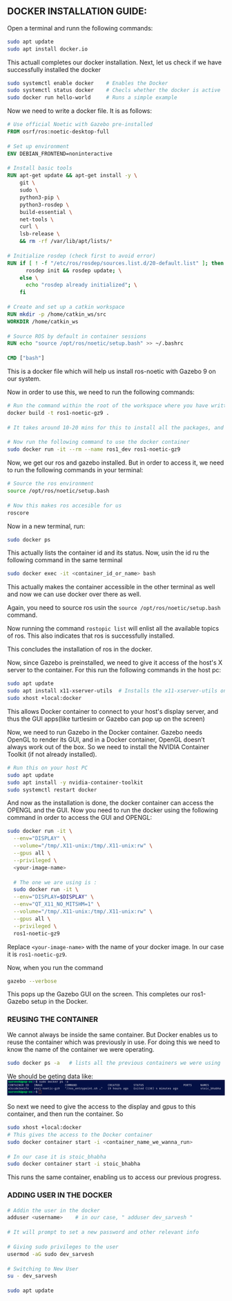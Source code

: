 
## DOCKER INSTALLATION GUIDE: 

Open a terminal and runn the following commands:
 
```bash
sudo apt update
sudo apt install docker.io
```

This actuall completes our docker installation. Next, let us check if we have successfully installed the docker

```bash
sudo systemctl enable docker    # Enables the Docker
sudo systemctl status docker    # Checls whether the docker is active
sudo docker run hello-world     # Runs a simple example
```

Now we need to write a docker file. It is as follows:
```Dockerfile
# Use official Noetic with Gazebo pre-installed
FROM osrf/ros:noetic-desktop-full

# Set up environment
ENV DEBIAN_FRONTEND=noninteractive

# Install basic tools
RUN apt-get update && apt-get install -y \
    git \
    sudo \
    python3-pip \
    python3-rosdep \
    build-essential \
    net-tools \
    curl \
    lsb-release \
    && rm -rf /var/lib/apt/lists/*

# Initialize rosdep (check first to avoid error)
RUN if [ ! -f "/etc/ros/rosdep/sources.list.d/20-default.list" ]; then \
      rosdep init && rosdep update; \
    else \
      echo "rosdep already initialized"; \
    fi

# Create and set up a catkin workspace
RUN mkdir -p /home/catkin_ws/src
WORKDIR /home/catkin_ws

# Source ROS by default in container sessions
RUN echo "source /opt/ros/noetic/setup.bash" >> ~/.bashrc

CMD ["bash"]
```


This is a docker file which will help us install ros-noetic with Gazebo 9 on our system.

Now in order to use this, we need to run the following commands:

```bash
# Run the command within the root of the workspace where you have written the Dockerfile
docker build -t ros1-noetic-gz9 .

# It takes around 10-20 mins for this to install all the packages, and once done, run the following command

# Now run the following command to use the docker container
sudo docker run -it --rm --name ros1_dev ros1-noetic-gz9
```


Now, we get our ros and gazebo installed. But in order to access it, we need to run the following commands in your terminal:
``` bash 
# Source the ros environment
source /opt/ros/noetic/setup.bash

# Now this makes ros accesible for us
roscore
```

Now in a new terminal, run:
``` bash
sudo docker ps
```

This actually lists the container id and its status. Now, usin the id ru the following command in the same terminal

```bash
sudo docker exec -it <container_id_or_name> bash
```

This actually makes the container accessible in the other terminal as well and now we can use docker over there as well.

Again, you need to source ros usin the ``` source /opt/ros/noetic/setup.bash ``` command. 

Now running the command ```rostopic list``` will enlist all the available topics of ros. This also indicates that ros is successfully installed.

This concludes the installation of ros in the docker. 

Now, since Gazebo is preinstalled, we need to give it access of the host's X server to the container. For this run the following commands in the host pc:

```bash
sudo apt update
sudo apt install x11-xserver-utils  # Installs the x11-xserver-utils on the host (if not installed)
sudo xhost +local:docker
```
This allows Docker container to connect to your host's display server, and thus the GUI apps(like turtlesim or Gazebo can pop up on the screen)

Now, we need to run  Gazebo in the Docker container. Gazebo needs OpenGL to render its GUI, and in a Docker container, OpenGL doesn’t always work out of the box. So we need to install the NVIDIA Container Toolkit (if not already installed).

```bash
# Run this on your host PC
sudo apt update
sudo apt install -y nvidia-container-toolkit
sudo systemctl restart docker
```

And now as the installation is done, the docker container can access the OPENGL and the GUI. Now you need to run the docker using the following command in order to access the GUI and OPENGL:

```bash
sudo docker run -it \
  --env="DISPLAY" \
  --volume="/tmp/.X11-unix:/tmp/.X11-unix:rw" \
  --gpus all \
  --privileged \
  <your-image-name>

  # The one we are using is :
  sudo docker run -it \
  --env="DISPLAY=$DISPLAY" \
  --env="QT_X11_NO_MITSHM=1" \
  --volume="/tmp/.X11-unix:/tmp/.X11-unix:rw" \
  --gpus all \
  --privileged \
  ros1-noetic-gz9

```

Replace ```<your-image-name>``` with the name of your docker image. In our case it is ``ros1-noetic-gz9``.

Now, when you run the command 
```bash
gazebo --verbose 
```

This pops up the Gazebo GUI on the screen. This completes our ros1-Gazebo setup in the Docker.

### REUSING THE CONTAINER

We cannot always be inside the same container. But Docker enables us to reuse the container which was previously in use. For doing this we need to know the name of the container we were operating.

```bash
sudo docker ps -a   # lists all the previous containers we were using
```

We should be geting data like:  
![alt text](image-1.png)


So next we need to give the access to the display and gpus to this container, and then run the container. So 

```bash
sudo xhost +local:docker
# This gives the access to the Docker container
sudo docker container start -i <container_name_we_wanna_run>

# In our case it is stoic_bhabha
sudo docker container start -i stoic_bhabha
```

This runs the same container, enabling us to access our previous progress.


### ADDING USER IN THE DOCKER

```bash
# Addin the user in the docker
adduser <username>    # in our case, " adduser dev_sarvesh "

# It will prompt to set a new password and other relevant info

# Giving sudo privileges to the user
usermod -aG sudo dev_sarvesh

# Switching to New User
su - dev_sarvesh

sudo apt update

```